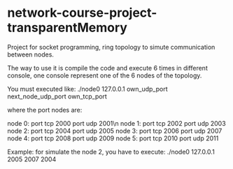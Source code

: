 # network-course-project-transparentMemory
Project for socket programming, ring topology to simute communication between nodes.

The way to use it is compile the code and execute 6 times in different console, one console represent one of the 6 nodes of the topology.

You must executed like:
./node0 127.0.0.1 own_udp_port next_node_udp_port own_tcp_port

where the port nodes are:

 node 0: port tcp 2000 port udp 2001\n
 node 1: port tcp 2002 port udp 2003
 node 2: port tcp 2004 port udp 2005
 node 3: port tcp 2006 port udp 2007
 node 4: port tcp 2008 port udp 2009
 node 5: port tcp 2010 port udp 2011

 Example: for simulate the node 2, you have to execute:
 ./node0 127.0.0.1 2005 2007 2004
